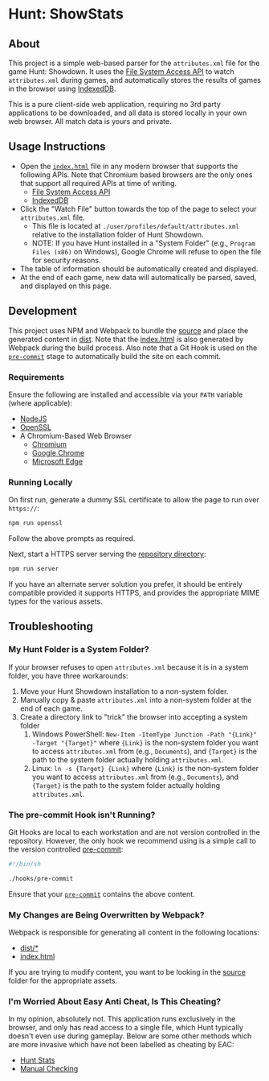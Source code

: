 # Hunt: ShowStats

## About

This project is a simple web-based parser for the `attributes.xml` file for the game Hunt: Showdown. It uses the [File System Access API](https://developer.mozilla.org/en-US/docs/Web/API/File_System_Access_API) to watch `attributes.xml` during games, and automatically stores the results of games in the browser using [IndexedDB](https://developer.mozilla.org/en-US/docs/Web/API/IndexedDB_API).

This is a pure client-side web application, requiring no 3rd party applications to be downloaded, and all data is stored locally in your own web browser. All match data is yours and private.

## Usage Instructions

* Open the [`index.html`](https://bushrat011899.github.io/) file in any modern browser that supports the following APIs. Note that Chromium based browsers are the only ones that support all required APIs at time of writing.
  * [File System Access API](https://developer.mozilla.org/en-US/docs/Web/API/File_System_Access_API)
  * [IndexedDB](https://developer.mozilla.org/en-US/docs/Web/API/IndexedDB_API)
* Click the "Watch File" button towards the top of the page to select your `attributes.xml` file.
  * This file is located at `./user/profiles/default/attributes.xml` relative to the installation folder of Hunt Showdown.
  * NOTE: If you have Hunt installed in a "System Folder" (e.g., `Program Files (x86)` on Windows), Google Chrome will refuse to open the file for security reasons.
* The table of information should be automatically created and displayed.
* At the end of each game, new data will automatically be parsed, saved, and displayed on this page.

## Development

This project uses NPM and Webpack to bundle the [source](./src/) and place the generated content in [dist](./dist/). Note that the [index.html](./index.html) is also generated by Webpack during the build process. Also note that a Git Hook is used on the [`pre-commit`](./.git/hooks/pre-commit) stage to automatically build the site on each commit.

### Requirements

Ensure the following are installed and accessible via your `PATH` variable (where applicable):

* [NodeJS](https://nodejs.org/en)
* [OpenSSL](https://www.openssl.org/)
* A Chromium-Based Web Browser
  * [Chromium](https://www.chromium.org/chromium-projects/)
  * [Google Chrome](https://www.google.com/intl/en_au/chrome/)
  * [Microsoft Edge](https://www.microsoft.com/en-us/edge)

### Running Locally

On first run, generate a dummy SSL certificate to allow the page to run over `https://`:

```bash
npm run openssl
```

Follow the above prompts as required.

Next, start a HTTPS server serving the [repository directory](./):

```bash
npm run server
```

If you have an alternate server solution you prefer, it should be entirely compatible provided it supports HTTPS, and provides the appropriate MIME types for the various assets.

## Troubleshooting

### My Hunt Folder is a System Folder?

If your browser refuses to open `attributes.xml` because it is in a system folder, you have three workarounds:

1. Move your Hunt Showdown installation to a non-system folder.
2. Manually copy & paste `attributes.xml` into a non-system folder at the end of each game.
3. Create a directory link to "trick" the browser into accepting a system folder
    1. Windows PowerShell: `New-Item -ItemType Junction -Path "{Link}" -Target "{Target}"` where `{Link}` is the non-system folder you want to access `attributes.xml` from (e.g., `Documents`), and `{Target}` is the path to the system folder actually holding `attributes.xml`.
    2. Linux: `ln -s {Target} {Link}` where `{Link}` is the non-system folder you want to access `attributes.xml` from (e.g., `Documents`), and `{Target}` is the path to the system folder actually holding `attributes.xml`.

### The pre-commit Hook isn't Running?

Git Hooks are local to each workstation and are not version controlled in the repository. However, the only hook we recommend using is a simple call to the version controlled [pre-commit](./hooks/pre-commit):

```sh
#!/bin/sh

./hooks/pre-commit
```

Ensure that your [`pre-commit`](./.git/hooks/pre-commit) contains the above content.

### My Changes are Being Overwritten by Webpack?

Webpack is responsible for generating all content in the following locations:

* [dist/*](./dist/)
* [index.html](./index.html)

If you are trying to modify content, you want to be looking in the [source](./src/) folder for the appropriate assets.

### I'm Worried About Easy Anti Cheat, Is This Cheating?

In my opinion, absolutely not. This application runs exclusively in the browser, and only has read access to a single file, which Hunt typically doesn't even use during gameplay. Below are some other methods which are more invasive which have not been labelled as cheating by EAC:

* [Hunt Stats](https://huntstats.net/)
* [Manual Checking](https://steamcommunity.com/sharedfiles/filedetails/?id=2747318131)
